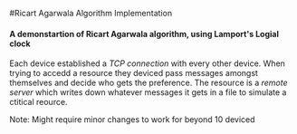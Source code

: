 #Ricart Agarwala Algorithm Implementation

#### A demonstartion of Ricart Agarwala algorithm, using Lamport's Logial clock
Each device established a *TCP connection* with every other device. When trying to accedd a resource they deviced pass messages amongst themselves and decide who gets the preference. The resource is a *remote server* which writes down whatever messages it gets in a file  to simulate a ctitical reource.

Note: Might require minor changes to work for beyond 10 deviced
